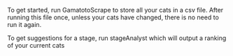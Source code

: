 To get started, run GamatotoScrape to store all your cats in a csv file. After running this file once, unless your cats have changed, there is no need to run it again.

To get suggestions for a stage, run stageAnalyst which will output a ranking of your current cats

